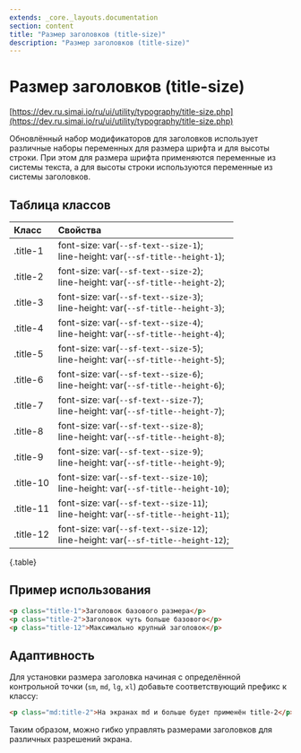 ```yaml
---
extends: _core._layouts.documentation
section: content
title: "Размер заголовков (title-size)"
description: "Размер заголовков (title-size)"
---
```


# Размер заголовков (title-size)

[https://dev.ru.simai.io/ru/ui/utility/typography/title-size.php](https://dev.ru.simai.io/ru/ui/utility/typography/title-size.php)

Обновлённый набор модификаторов для заголовков использует различные наборы переменных для размера шрифта и для высоты
строки. При этом для размера шрифта применяются переменные из системы текста, а для высоты строки используются
переменные из системы заголовков.

## Таблица классов

| Класс     | Свойства                                                          |
|:----------|:--------------------------------------------------------------------------------------|
| .title-1  | font-size: var(`--sf-text--size-1`);<br/> line-height: var(`--sf-title--height-1`);   |
| .title-2  | font-size: var(`--sf-text--size-2`);<br/> line-height: var(`--sf-title--height-2`);   |
| .title-3  | font-size: var(`--sf-text--size-3`);<br/> line-height: var(`--sf-title--height-3`);   |
| .title-4  | font-size: var(`--sf-text--size-4`);<br/> line-height: var(`--sf-title--height-4`);   |
| .title-5  | font-size: var(`--sf-text--size-5`);<br/> line-height: var(`--sf-title--height-5`);   |
| .title-6  | font-size: var(`--sf-text--size-6`);<br/> line-height: var(`--sf-title--height-6`);   |
| .title-7  | font-size: var(`--sf-text--size-7`);<br/> line-height: var(`--sf-title--height-7`);   |
| .title-8  | font-size: var(`--sf-text--size-8`);<br/> line-height: var(`--sf-title--height-8`);   |
| .title-9  | font-size: var(`--sf-text--size-9`);<br/> line-height: var(`--sf-title--height-9`);   |
| .title-10 | font-size: var(`--sf-text--size-10`);<br/> line-height: var(`--sf-title--height-10`); |
| .title-11 | font-size: var(`--sf-text--size-11`);<br/> line-height: var(`--sf-title--height-11`); |
| .title-12 | font-size: var(`--sf-text--size-12`);<br/> line-height: var(`--sf-title--height-12`); |
{.table}

## Пример использования

```html
<p class="title-1">Заголовок базового размера</p>
<p class="title-2">Заголовок чуть больше базового</p>
<p class="title-12">Максимально крупный заголовок</p>
```

## Адаптивность

Для установки размера заголовка начиная с определённой контрольной точки (`sm`, `md`, `lg`, `xl`) добавьте
соответствующий префикс к классу:

```html
<p class="md:title-2">На экранах md и больше будет применён title-2</p>
```

Таким образом, можно гибко управлять размерами заголовков для различных разрешений экрана.
